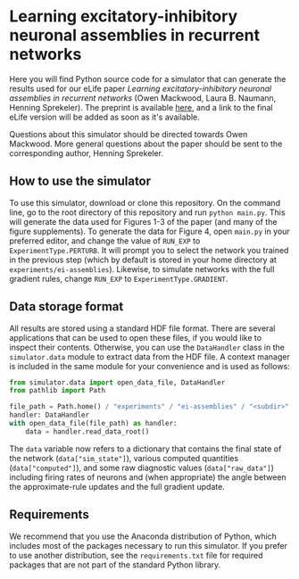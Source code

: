 # Learning excitatory-inhibitory neuronal assemblies in recurrent networks

Here you will find Python source code for a simulator that can generate the results used for our eLife
paper _Learning excitatory-inhibitory neuronal assemblies in recurrent networks_ (Owen Mackwood, Laura B. Naumann, 
Henning Sprekeler). The preprint is available [here](https://doi.org/10.1101/2020.03.30.016352), and a link
to the final eLife version will be added as soon as it's available.

Questions about this simulator should be directed towards Owen Mackwood. More general questions about the paper should
be sent to the corresponding author, Henning Sprekeler.

## How to use the simulator

To use this simulator, download or clone this repository. On the command line, go to the root directory of this 
repository and run `python main.py`. This will generate the data used for Figures 1-3 of the paper (and many of
the figure supplements). To generate the data for Figure 4, open `main.py` in your preferred editor, and change
the value of `RUN_EXP` to `ExperimentType.PERTURB`. It will prompt you to select the network you trained in the
previous step (which by default is stored in your home directory at `experiments/ei-assemblies`). Likewise, to
simulate networks with the full gradient rules, change `RUN_EXP` to `ExperimentType.GRADIENT`. 

## Data storage format

All results are stored using a standard HDF file format. There are several applications that can be used to open
these files, if you would like to inspect their contents. Otherwise, you can use the `DataHandler` class in 
the `simulator.data` module to extract data from the HDF file. A context manager is included in the same module
for your convenience and is used as follows:

```python
from simulator.data import open_data_file, DataHandler
from pathlib import Path

file_path = Path.home() / "experiments" / "ei-assemblies" / "<subdir>" / "<filename>.h5"
handler: DataHandler
with open_data_file(file_path) as handler:
    data = handler.read_data_root()
```

The `data` variable now refers to a dictionary that contains the final state of the network (`data["sim_state"]`), 
various computed quantities (`data["computed"]`), and some raw diagnostic values (`data["raw_data"]`) including firing 
rates of neurons and (when appropriate) the angle between the approximate-rule updates and the full gradient update.

## Requirements

We recommend that you use the Anaconda distribution of Python, which includes most of the packages necessary
to run this simulator. If you prefer to use another distribution, see the `requirements.txt` file for required packages
that are not part of the standard Python library.
